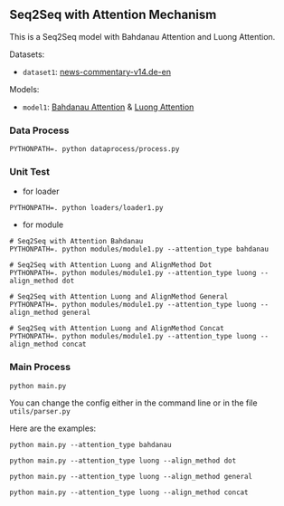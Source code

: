 ## Seq2Seq with Attention Mechanism

This is a Seq2Seq model with Bahdanau Attention and Luong Attention.

Datasets:

* `dataset1`: [news-commentary-v14.de-en](http://data.statmt.org/news-commentary/v14/training/news-commentary-v14.de-en.tsv.gz)

Models:

* `model1`: [Bahdanau Attention](https://arxiv.org/abs/1409.0473) & [Luong Attention](https://arxiv.org/abs/1508.04025)

### Data Process

```shell
PYTHONPATH=. python dataprocess/process.py
```

### Unit Test

* for loader

```shell
PYTHONPATH=. python loaders/loader1.py
```

* for module

```shell
# Seq2Seq with Attention Bahdanau
PYTHONPATH=. python modules/module1.py --attention_type bahdanau

# Seq2Seq with Attention Luong and AlignMethod Dot
PYTHONPATH=. python modules/module1.py --attention_type luong --align_method dot

# Seq2Seq with Attention Luong and AlignMethod General
PYTHONPATH=. python modules/module1.py --attention_type luong --align_method general

# Seq2Seq with Attention Luong and AlignMethod Concat
PYTHONPATH=. python modules/module1.py --attention_type luong --align_method concat
```

### Main Process

```shell
python main.py
```

You can change the config either in the command line or in the file `utils/parser.py`

Here are the examples:

```shell
python main.py --attention_type bahdanau

python main.py --attention_type luong --align_method dot

python main.py --attention_type luong --align_method general

python main.py --attention_type luong --align_method concat
```
